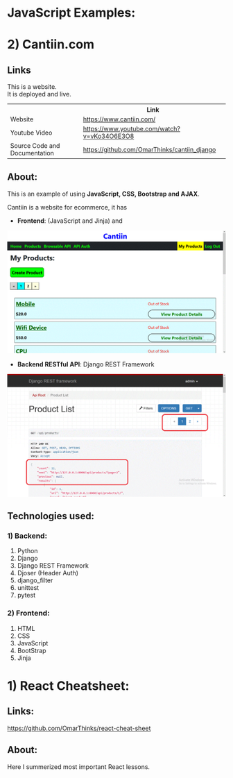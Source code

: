 # JavaScript Examples:






# 2) Cantiin.com



## Links

This is a website.  
It is deployed and live.


<table>
    <tr>
        <th></th>
        <th>Link</th>        
    </tr>
    <tr>
        <td>Website</td>
        <td><a 
        href="https://www.cantiin.com/">https://www.cantiin.com/</a></td>        
    </tr>
    <tr>
        <td>Youtube Video</td>
        <td><a href="https://www.youtube.com/watch?v=vKo34O6E3O8">
        https://www.youtube.com/watch?v=vKo34O6E3O8</a></td>        
    </tr>
    <tr>
        <td>Source Code and Documentation</td>
        <td><a href="https://github.com/OmarThinks/cantiin_django">
        https://github.com/OmarThinks/cantiin_django</a></td>     
    </tr>    
</table>


## About:
This is an example of using 
**JavaScript, CSS, Bootstrap and AJAX**.  


Cantiin is a website for ecommerce, it has  

- **Frontend**: (JavaScript and Jinja) and

<img src="https://raw.githubusercontent.com/OmarThinks/cantiin_django/master/images/frontend.gif?raw=true"/>
<br>



- **Backend RESTful API**: Django REST Framework


<img src="https://raw.githubusercontent.com/OmarThinks/cantiin_django/master/images/pagination.gif?raw=true"/>
<br>





## Technologies used:


### 1) Backend:

1. Python
2. Django
3. Django REST Framework
4. Djoser (Header Auth)
5. django_filter
6. unittest
7. pytest



### 2) Frontend:


1. HTML
2. CSS
3. JavaScript
4. BootStrap
4. Jinja




















# 1) React Cheatsheet:


## Links:

https://github.com/OmarThinks/react-cheat-sheet


## About:
Here I summerized most important React lessons.





